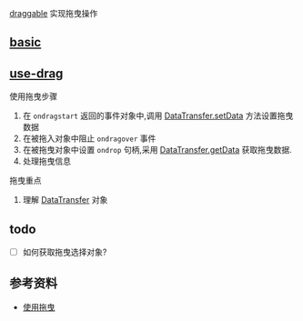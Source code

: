 [draggable](https://developer.mozilla.org/en-US/docs/Web/HTML/Global_attributes/draggable) 实现拖曳操作



## [basic](./basic.html) 


## [use-drag](./use-drag.html)
使用拖曳步骤
1. 在 `ondragstart` 返回的事件对象中,调用 [DataTransfer.setData](https://developer.mozilla.org/en-US/docs/Web/API/DataTransfer/setData) 方法设置拖曳数据
2. 在被拖入对象中阻止 `ondragover` 事件
3. 在被拖曳对象中设置 `ondrop` 句柄,采用 [DataTransfer.getData](file:///Users/lockepc/code/github/dig-w3c/html/attributes/draggable/use-drag.html) 获取拖曳数据.
4. 处理拖曳信息

拖曳重点
1. 理解 [DataTransfer](https://developer.mozilla.org/en-US/docs/Web/API/DataTransfer) 对象


## todo
* [ ] 如何获取拖曳选择对象?

## 参考资料
* [使用拖曳](https://developer.mozilla.org/en-US/docs/Web/API/HTML_Drag_and_Drop_API/Drag_operations)
